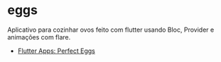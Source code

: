 # eggs

Aplicativo para cozinhar ovos feito com flutter usando Bloc, Provider e animações com flare.

- [Flutter Apps: Perfect Eggs](https://balta.io/cursos/flutter-apps-perfect-eggs)
